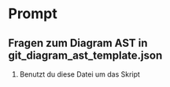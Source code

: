 # Prompt 
## Fragen zum Diagram AST in  git_diagram_ast_template.json
1. Benutzt du diese Datei um das Skript 
